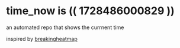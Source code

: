 # time_now is (( 1728486000829 ))

an automated repo that shows the currnent time

inspired by [breakingheatmap](https://github.com/breakingheatmap/breakingheatmap)